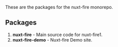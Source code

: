 <p>These are the packages for the nuxt-fire monorepo.</p>

## Packages

1. **nuxt-fire** - Main source code for nuxt-fire1.
2. **nuxt-fire-demo** - Nuxt-fire Demo site.
